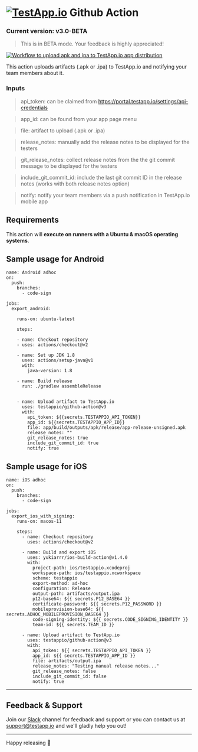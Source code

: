 # [<img src="https://assets.testapp.io/logo/blue.svg" alt="TestApp.io"/>](https://testapp.io/) Github Action

### Current version: v3.0-BETA

> This is in BETA mode. Your feedback is highly appreciated!

[![Workflow to upload apk and ipa to TestApp.io app distribution](https://github.com/testappio/github-action/actions/workflows/main.yml/badge.svg)](https://github.com/testappio/github-action/actions/workflows/main.yml)

This action uploads artifacts (.apk or .ipa) to TestApp.io and notifying your team members about it.

### Inputs

> api_token: can be claimed from https://portal.testapp.io/settings/api-credentials

> app_id: can be found from your app page menu

> file: artifact to upload (.apk or .ipa)

> release_notes: manually add the release notes to be displayed for the testers

> git_release_notes: collect release notes from the the git commit message to be displayed for the testers

> include_git_commit_id: include the last git commit ID in the release notes (works with both release notes option)

> notify: notify your team members via a push notification in TestApp.io mobile app

## Requirements

This action will **execute on runners with a Ubuntu & macOS operating systems**.

## Sample usage for Android

```
name: Android adhoc
on:
  push:
    branches:
      - code-sign

jobs:
  export_android:

    runs-on: ubuntu-latest

    steps:

    - name: Checkout repository
    - uses: actions/checkout@v2

    - name: Set up JDK 1.8
      uses: actions/setup-java@v1
      with:
        java-version: 1.8

    - name: Build release
      run: ./gradlew assembleRelease


    - name: Upload artifact to TestApp.io
      uses: testappio/github-action@v3
      with:
        api_token: ${{secrets.TESTAPPIO_API_TOKEN}}
        app_id: ${{secrets.TESTAPPIO_APP_ID}}
        file: app/build/outputs/apk/release/app-release-unsigned.apk
        release_notes: ""
        git_release_notes: true
        include_git_commit_id: true
        notify: true
```

## Sample usage for iOS

```
name: iOS adhoc
on:
  push:
    branches:
      - code-sign

jobs:
  export_ios_with_signing:
    runs-on: macos-11

    steps:
      - name: Checkout repository
        uses: actions/checkout@v2

      - name: Build and export iOS
        uses: yukiarrr/ios-build-action@v1.4.0
        with:
          project-path: ios/testappio.xcodeproj
          workspace-path: ios/testappio.xcworkspace
          scheme: testappio
          export-method: ad-hoc
          configuration: Release
          output-path: artifacts/output.ipa
          p12-base64: ${{ secrets.P12_BASE64 }}
          certificate-password: ${{ secrets.P12_PASSWORD }}
          mobileprovision-base64: ${{ secrets.ADHOC_MOBILEPROVISION_BASE64 }}
          code-signing-identity: ${{ secrets.CODE_SIGNING_IDENTITY }}
          team-id: ${{ secrets.TEAM_ID }}

      - name: Upload artifact to TestApp.io
        uses: testappio/github-action@v3
        with:
          api_token: ${{ secrets.TESTAPPIO_API_TOKEN }}
          app_id: ${{ secrets.TESTAPPIO_APP_ID }}
          file: artifacts/output.ipa
          release_notes: "Testing manual release notes..."
          git_release_notes: false
          include_git_commit_id: false
          notify: true
```

---

## Feedback & Support

Join our [Slack](https://join.slack.com/t/testappio/shared_invite/zt-pvpoj3l2-epGYwGTaV3~3~0f7udNWoA) channel for feedback and support or you can contact us at support@testapp.io and we'll gladly help you out!

---

Happy releasing 🎉
